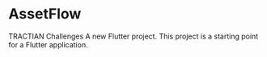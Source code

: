 # AssetFlow
TRACTIAN Challenges
A new Flutter project.
This project is a starting point for a Flutter application.

